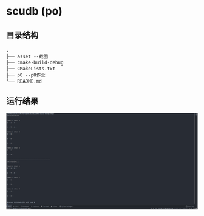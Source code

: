 # scudb (po)

## 目录结构

```
.
├── asset --截图
├── cmake-build-debug
├── CMakeLists.txt
├── p0 --p0作业
└── README.md

```
## 运行结果

![avatar](./asset/p0_output.png)




